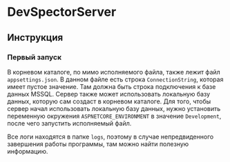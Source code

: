 # DevSpectorServer

## Инструкция

### Первый запуск
В корневом каталоге, по мимо исполняемого файла, также лежит файл `appsettings.json`. В данном файле
есть строка `ConnectionString`, которая имеет пустое значение. Там должна быть строка подключения к базе
данных MSSQL. Сервер также может использовать локальную базу данных, которую сам создаст в корневом
каталоге. Для того, чтобы сервер начал использовать локальную базу данных, нужно установить переменную
окружения `ASPNETCORE_ENVIRONMENT` в значение `Development`, после чего запустить исполняемый файл.

Все логи находятся в папке `logs`, поэтому в случае непредвиденного завершения работы программы,
там можно найти полезную информацию.
